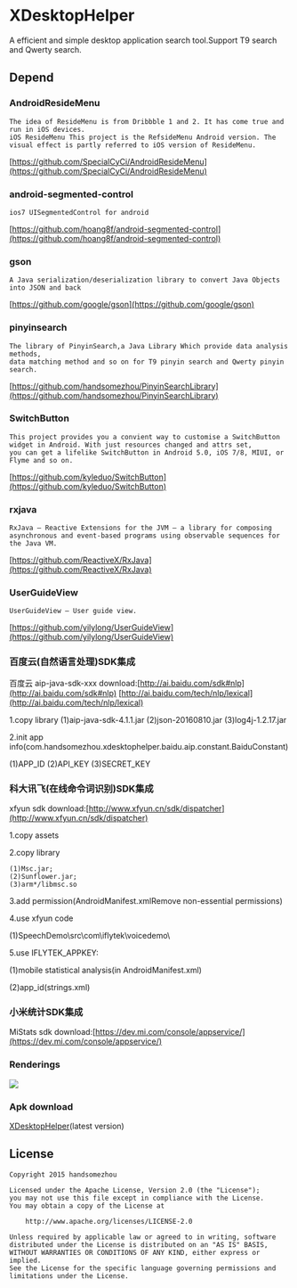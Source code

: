 # XDesktopHelper
A efficient and simple desktop application search tool.Support T9 search and Qwerty search.

Depend
---------------
### AndroidResideMenu
    The idea of ResideMenu is from Dribbble 1 and 2. It has come true and run in iOS devices.
	iOS ResideMenu This project is the RefsideMenu Android version. The visual effect is partly referred to iOS version of ResideMenu.
[https://github.com/SpecialCyCi/AndroidResideMenu](https://github.com/SpecialCyCi/AndroidResideMenu)

### android-segmented-control
	ios7 UISegmentedControl for android
[https://github.com/hoang8f/android-segmented-control](https://github.com/hoang8f/android-segmented-control)

### gson
	A Java serialization/deserialization library to convert Java Objects into JSON and back
[https://github.com/google/gson](https://github.com/google/gson)

### pinyinsearch 
    The library of PinyinSearch,a Java Library Which provide data analysis methods,  
	data matching method and so on for T9 pinyin search and Qwerty pinyin search.
[https://github.com/handsomezhou/PinyinSearchLibrary](https://github.com/handsomezhou/PinyinSearchLibrary)

### SwitchButton
	This project provides you a convient way to customise a SwitchButton widget in Android. With just resources changed and attrs set, 
	you can get a lifelike SwitchButton in Android 5.0, iOS 7/8, MIUI, or Flyme and so on.
[https://github.com/kyleduo/SwitchButton](https://github.com/kyleduo/SwitchButton)

### rxjava
	RxJava – Reactive Extensions for the JVM – a library for composing asynchronous and event-based programs using observable sequences for the Java VM.
[https://github.com/ReactiveX/RxJava](https://github.com/ReactiveX/RxJava)

### UserGuideView
	UserGuideView – User guide view.
[https://github.com/yilylong/UserGuideView](https://github.com/yilylong/UserGuideView)

### 百度云(自然语言处理)SDK集成
百度云 aip-java-sdk-xxx download:[http://ai.baidu.com/sdk#nlp](http://ai.baidu.com/sdk#nlp) [http://ai.baidu.com/tech/nlp/lexical](http://ai.baidu.com/tech/nlp/lexical)

1.copy library
	(1)aip-java-sdk-4.1.1.jar
	(2)json-20160810.jar
	(3)log4j-1.2.17.jar

2.init app info(com.handsomezhou.xdesktophelper.baidu.aip.constant.BaiduConstant)

(1)APP_ID
(2)API_KEY
(3)SECRET_KEY

### 科大讯飞(在线命令词识别)SDK集成
xfyun sdk download:[http://www.xfyun.cn/sdk/dispatcher](http://www.xfyun.cn/sdk/dispatcher)

1.copy assets

2.copy library

	(1)Msc.jar;
	(2)Sunflower.jar;
	(3)arm*/libmsc.so

3.add permission(AndroidManifest.xmlRemove non-essential permissions)

4.use xfyun code

(1)SpeechDemo\src\com\iflytek\voicedemo\

5.use IFLYTEK_APPKEY:

(1)mobile statistical analysis(in AndroidManifest.xml)

(2)app_id(strings.xml)

### 小米统计SDK集成
MiStats sdk download:[https://dev.mi.com/console/appservice/](https://dev.mi.com/console/appservice/)

### Renderings
<img src="https://github.com/handsomezhou/XDesktopHelper/blob/master/external_res/image/XDesktopHelper.gif"/>


### Apk download
[XDesktopHelper](https://github.com/handsomezhou/XDesktopHelper/blob/master/external_res/bin/XDesktopHelper.apk?raw=true)(latest version)

License 
---------------
	Copyright 2015 handsomezhou

	Licensed under the Apache License, Version 2.0 (the "License");
	you may not use this file except in compliance with the License.
	You may obtain a copy of the License at

		http://www.apache.org/licenses/LICENSE-2.0
		
	Unless required by applicable law or agreed to in writing, software
	distributed under the License is distributed on an "AS IS" BASIS,
	WITHOUT WARRANTIES OR CONDITIONS OF ANY KIND, either express or implied.
	See the License for the specific language governing permissions and
	limitations under the License.
